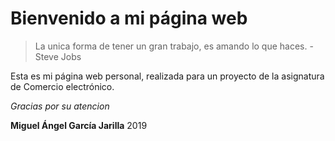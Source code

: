 # Bienvenido a mi página web

> La unica forma de tener un gran trabajo, es amando lo que haces. -Steve Jobs

Esta es mi página web personal, realizada para un proyecto de la asignatura de Comercio electrónico.

*Gracias por su atencion*

**Miguel Ángel García Jarilla** 2019

